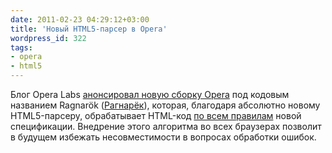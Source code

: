 ```yaml
---
date: 2011-02-23 04:29:12+03:00
title: 'Новый HTML5-парсер в Opera'
wordpress_id: 322
tags:
- opera
- html5
---
```


Блог Opera Labs [анонсировал новую сборку Opera][1] под кодовым названием Ragnarök ([Рагнарёк][2]), которая, благодаря абсолютно новому HTML5-парсеру, обрабатывает HTML-код [по всем правилам][3] новой спецификации. Внедрение этого алгоритма во всех браузерах позволит в будущем избежать несовместимости в вопросах обработки ошибок.

[1]: http://labs.opera.com/news/2011/02/22/
[2]: http://ru.wikipedia.org/wiki/Рагнарёк
[3]: http://dev.w3.org/html5/spec/parsing.html#parsing
